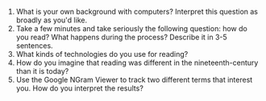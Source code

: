 1. What is your own background with computers? Interpret this question as broadly as you'd like. 
2. Take a few minutes and take seriously the following question: how do you read? What happens during the process? Describe it in 3-5 sentences.
3. What kinds of technologies do you use for reading?
4. How do you imagine that reading was different in the nineteenth-century than it is today?
5. Use the Google NGram Viewer to track two different terms that interest you. How do you interpret the results?